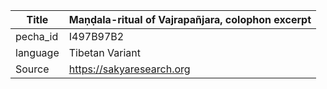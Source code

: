 |Title | Maṇḍala-ritual of Vajrapañjara, colophon excerpt 
| --- | --- 
|pecha_id | I497B97B2
|language | Tibetan Variant
|Source | https://sakyaresearch.org